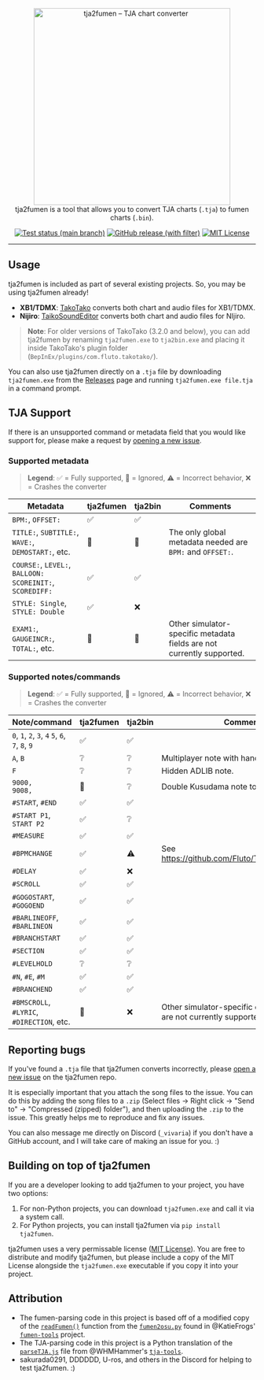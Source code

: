 &nbsp;
<p align="center">
  <img
    width="400"
    src="https://user-images.githubusercontent.com/76574898/255353006-6c4504d0-c9a4-40d1-961f-db4cef7add0d.png"
    alt="tja2fumen – TJA chart converter"
  />
  <br>
  tja2fumen is a tool that allows you to convert TJA charts (<code>.tja</code>) to fumen charts (<code>.bin</code>).
</p>

<p align="center">
  <a href="https://github.com/vivaria/tja2fumen/actions/workflows/test_and_publish_release.yml?query=branch%3Amain"><img src="https://img.shields.io/github/actions/workflow/status/vivaria/tja2fumen/test_and_publish_release.yml?label=Tests" alt="Test status (main branch)"></a>
  <a href="https://github.com/vivaria/tja2fumen/releases/latest"><img src="https://img.shields.io/github/v/release/vivaria/tja2fumen" alt="GitHub release (with filter)"></a>
  <a href="https://github.com/vivaria/tja2fumen/blob/main/LICENSE.txt"><img src="https://img.shields.io/badge/License-MIT-yellow.svg" alt="MIT License"></a>
</p>


----

## Usage

tja2fumen is included as part of several existing projects. So, you may be using tja2fumen already!

- **XB1/TDMX**: [TakoTako](https://github.com/fluto/takotako) converts both chart and audio files for XB1/TDMX.
- **Nijiro**: [TaikoSoundEditor](https://github.com/NotImplementedLife/TaikoSoundEditor) converts both chart and audio files for NIjiro.

> **Note**: For older versions of TakoTako (3.2.0 and below), you can add tja2fumen by renaming `tja2fumen.exe` to `tja2bin.exe` and placing it inside TakoTako's plugin folder (`BepInEx/plugins/com.fluto.takotako/`).

You can also use tja2fumen directly on a `.tja` file by downloading `tja2fumen.exe` from the [Releases](https://github.com/vivaria/tja2fumen/releases) page and running `tja2fumen.exe file.tja` in a command prompt.

## TJA Support

If there is an unsupported command or metadata field that you would like support for, please make a request by [opening a new issue](https://github.com/vivaria/tja2fumen/issues/new).

### Supported metadata

> **Legend**: ✅ = Fully supported, 🔘 = Ignored, ⚠️ = Incorrect behavior, ❌ = Crashes the converter

| Metadata                                                        | tja2fumen | tja2bin | Comments                                                    |
| --------------------------------------------------------------- | --------- | ------- | ----------------------------------------------------------- |
| `BPM:`, `OFFSET:`                                               | ✅ | ✅ |                                                                        |
| `TITLE:`, `SUBTITLE:`, `WAVE:`,<br>`DEMOSTART:`, etc.           | 🔘 | 🔘 | The only global metadata needed are `BPM:` and `OFFSET:`.              |
| `COURSE:`, `LEVEL:`, `BALLOON:` `SCOREINIT:`, `SCOREDIFF:`      | ✅ | ✅ |                                                                        |
| `STYLE: Single`, `STYLE: Double`                                | ✅ | ❌ |                                                                        |
| `EXAM1:`, `GAUGEINCR:`, `TOTAL:`, etc.                          | 🔘 | 🔘 | Other simulator-specific metadata fields are not currently supported.  |

### Supported notes/commands

> **Legend**: ✅ = Fully supported, 🔘 = Ignored, ⚠️ = Incorrect behavior, ❌ = Crashes the converter

| Note/command                                    | tja2fumen | tja2bin | Comments                                                  |
| ------------------------------------------------| ----------- | --------- | ----------------------------------------------------- |
| `0`, `1`, `2`, `3`, `4` `5`, `6`, `7`, `8`, `9` | ✅ | ✅ |                                                                      |
| `A`, `B`                                        | ❔ | ❔ | Multiplayer note with hands.                                         | 
| `F`                                             | ❔ | ❔ | Hidden ADLIB note.                                                   |
| `9000,`<br>`9008,`                              | 🔘 | ❔ | Double Kusudama note to reset accuracy.                              |
| `#START`, `#END`                                | ✅ | ✅ |                                                                      |
| `#START P1`, `START P2`                         | ✅ | ❔ |                                                                      |
| `#MEASURE`                                      | ✅ | ✅ |                                                                      |
| `#BPMCHANGE`                                    | ✅ | ⚠️ | See https://github.com/Fluto/TakoTako/issues/16                      |
| `#DELAY`                                        | ✅ | ❌ |                                                                      |
| `#SCROLL`                                       | ✅ | ✅ |                                                                      |
| `#GOGOSTART`, `#GOGOEND`                        | ✅ | ✅ |                                                                      |
| `#BARLINEOFF`, `#BARLINEON`                     | ✅ | ✅ |                                                                      |
| `#BRANCHSTART`                                  | ✅ | ✅ |                                                                      |
| `#SECTION`                                      | ✅ | ✅ |                                                                      |
| `#LEVELHOLD`                                    | ❔ | ❔ |                                                                      |
| `#N`, `#E`, `#M`                                | ✅ | ✅ |                                                                      |
| `#BRANCHEND`                                    | ✅ | ✅ |                                                                      |
| `#BMSCROLL`, `#LYRIC`,<br>`#DIRECTION`, etc.    | 🔘 | ❌ | Other simulator-specific chart commands are not currently supported. |

## Reporting bugs

If you've found a `.tja` file that tja2fumen converts incorrectly, please [open a new issue](https://github.com/vivaria/tja2fumen/issues/new) on the tja2fumen repo. 

It is especially important that you attach the song files to the issue. You can do this by adding the song files to a `.zip` (Select files -> Right click -> "Send to" -> "Compressed (zipped) folder"), and then uploading the `.zip` to the issue. This greatly helps me to reproduce and fix any issues.

You can also message me directly on Discord (`_vivaria`) if you don't have a GitHub account, and I will take care of making an issue for you. :)

## Building on top of tja2fumen

If you are a developer looking to add tja2fumen to your project, you have two options:

1. For non-Python projects, you can download `tja2fumen.exe` and call it via a system call.
2. For Python projects, you can install tja2fumen via `pip install tja2fumen`.

tja2fumen uses a very permissable license ([MIT License](https://choosealicense.com/licenses/mit/)). You are free to distribute and modify tja2fumen, but please include a copy of the MIT License alongside the `tja2fumen.exe` executable if you copy it into your project.

## Attribution

- The fumen-parsing code in this project is based off of a modified copy of the [`readFumen()`](https://github.com/KatieFrogs/fumen-tools/blob/6ff3a2f7f53687f3dd49c5c57fcfc5ccbe3e5a10/fumen2osu/fumen2osu.py#L7-L152) function from the [`fumen2osu.py`](https://github.com/KatieFrogs/fumen-tools/blob/main/fumen2osu/fumen2osu.py) found in @KatieFrogs' [`fumen-tools`](https://github.com/KatieFrogs/fumen-tools) project.
- The TJA-parsing code in this project is a Python translation of the [`parseTJA.js`](https://github.com/WHMHammer/tja-tools/blob/master/src/js/parseTJA.js) file from @WHMHammer's [`tja-tools`](https://github.com/WHMHammer/tja-tools).
- sakurada0291, DDDDDD, U-ros, and others in the Discord for helping to test tja2fumen. :)
